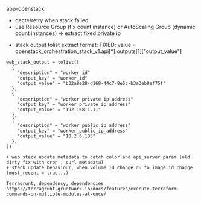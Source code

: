 app-openstack
* decte/retry when stack failed
* use Resource Group (fix count instance) or AutoScaling Group (dynamic count instances) -> extract fixed private ip

+ stack output tolist extract format: 
  FIXED: value = openstack_orchestration_stack_v1.api[*].outputs[1]["output_value"]

```
web_stack_output = tolist([
  {
    "description" = "worker id"
    "output_key" = "worker_id"
    "output_value" = "b32a8e28-d168-44c7-8e5c-b3a3eb9ef75f"
  },
  {
    "description" = "worker private ip address"
    "output_key" = "worker_private_ip_address"
    "output_value" = "192.168.1.11"
  },
  {
    "description" = "worker public ip address"
    "output_key" = "worker_public_ip_address"
    "output_value" = "10.2.6.185"
  },
])

+ web stack update metadata to catch color and api_server param (old dirty fix with cron , curl metadata)
+ stack update behaviour, when volume id change du to image id change (most_recent = true...)

Terragrunt, dependency, dependencies
https://terragrunt.gruntwork.io/docs/features/execute-terraform-commands-on-multiple-modules-at-once/
